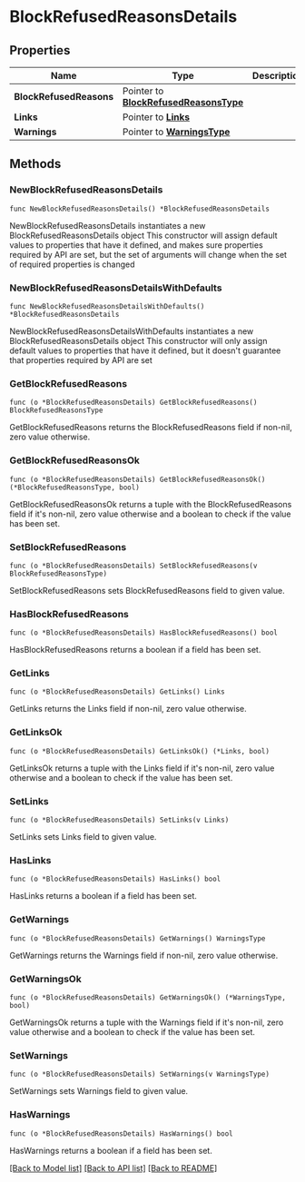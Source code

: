 # BlockRefusedReasonsDetails

## Properties

Name | Type | Description | Notes
------------ | ------------- | ------------- | -------------
**BlockRefusedReasons** | Pointer to [**BlockRefusedReasonsType**](BlockRefusedReasonsType.md) |  | [optional] 
**Links** | Pointer to [**Links**](Links.md) |  | [optional] 
**Warnings** | Pointer to [**WarningsType**](WarningsType.md) |  | [optional] 

## Methods

### NewBlockRefusedReasonsDetails

`func NewBlockRefusedReasonsDetails() *BlockRefusedReasonsDetails`

NewBlockRefusedReasonsDetails instantiates a new BlockRefusedReasonsDetails object
This constructor will assign default values to properties that have it defined,
and makes sure properties required by API are set, but the set of arguments
will change when the set of required properties is changed

### NewBlockRefusedReasonsDetailsWithDefaults

`func NewBlockRefusedReasonsDetailsWithDefaults() *BlockRefusedReasonsDetails`

NewBlockRefusedReasonsDetailsWithDefaults instantiates a new BlockRefusedReasonsDetails object
This constructor will only assign default values to properties that have it defined,
but it doesn't guarantee that properties required by API are set

### GetBlockRefusedReasons

`func (o *BlockRefusedReasonsDetails) GetBlockRefusedReasons() BlockRefusedReasonsType`

GetBlockRefusedReasons returns the BlockRefusedReasons field if non-nil, zero value otherwise.

### GetBlockRefusedReasonsOk

`func (o *BlockRefusedReasonsDetails) GetBlockRefusedReasonsOk() (*BlockRefusedReasonsType, bool)`

GetBlockRefusedReasonsOk returns a tuple with the BlockRefusedReasons field if it's non-nil, zero value otherwise
and a boolean to check if the value has been set.

### SetBlockRefusedReasons

`func (o *BlockRefusedReasonsDetails) SetBlockRefusedReasons(v BlockRefusedReasonsType)`

SetBlockRefusedReasons sets BlockRefusedReasons field to given value.

### HasBlockRefusedReasons

`func (o *BlockRefusedReasonsDetails) HasBlockRefusedReasons() bool`

HasBlockRefusedReasons returns a boolean if a field has been set.

### GetLinks

`func (o *BlockRefusedReasonsDetails) GetLinks() Links`

GetLinks returns the Links field if non-nil, zero value otherwise.

### GetLinksOk

`func (o *BlockRefusedReasonsDetails) GetLinksOk() (*Links, bool)`

GetLinksOk returns a tuple with the Links field if it's non-nil, zero value otherwise
and a boolean to check if the value has been set.

### SetLinks

`func (o *BlockRefusedReasonsDetails) SetLinks(v Links)`

SetLinks sets Links field to given value.

### HasLinks

`func (o *BlockRefusedReasonsDetails) HasLinks() bool`

HasLinks returns a boolean if a field has been set.

### GetWarnings

`func (o *BlockRefusedReasonsDetails) GetWarnings() WarningsType`

GetWarnings returns the Warnings field if non-nil, zero value otherwise.

### GetWarningsOk

`func (o *BlockRefusedReasonsDetails) GetWarningsOk() (*WarningsType, bool)`

GetWarningsOk returns a tuple with the Warnings field if it's non-nil, zero value otherwise
and a boolean to check if the value has been set.

### SetWarnings

`func (o *BlockRefusedReasonsDetails) SetWarnings(v WarningsType)`

SetWarnings sets Warnings field to given value.

### HasWarnings

`func (o *BlockRefusedReasonsDetails) HasWarnings() bool`

HasWarnings returns a boolean if a field has been set.


[[Back to Model list]](../README.md#documentation-for-models) [[Back to API list]](../README.md#documentation-for-api-endpoints) [[Back to README]](../README.md)


